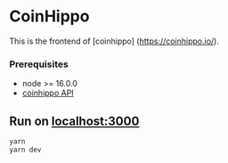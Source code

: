 # CoinHippo
This is the frontend of [coinhippo]
(https://coinhippo.io/).
### Prerequisites
- node >= 16.0.0
- [coinhippo API](https://github.com/coinmarketcoins-Labs/coinhippo-api)

## Run on [localhost:3000](http://localhost:3000)
```bash
yarn
yarn dev
```
